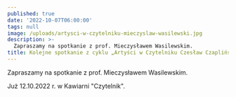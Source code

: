 ```yaml
---
published: true
date: '2022-10-07T06:00:00'
tags: null
image: /uploads/artysci-w-czytelniku-mieczyslaw-wasilewski.jpg
description: >-
  Zapraszamy na spotkanie z prof. Mieczysławem Wasilewskim. 
title: Kolejne spotkanie z cyklu „Artyści w Czytelniku Czesław Czapliński, zaprasza Fundacja Nowe Teraz”. 
---
```


Zapraszamy na spotkanie z prof. Mieczysławem Wasilewskim.

Już 12.10.2022 r. w Kawiarni "Czytelnik".